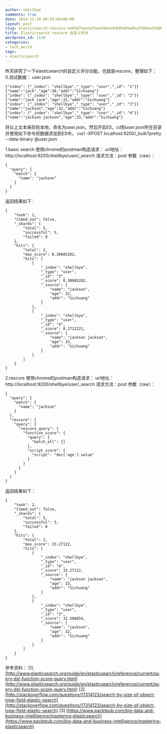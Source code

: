 ```yaml
---
author: shellbye
comments: true
date: 2014-11-19 04:59:04+00:00
layout: post
slug: elasticsearch-rescore-%e8%87%aa%e5%ae%9a%e4%b9%89%e8%af%84%e5%88%86
title: Elasticsearch rescore 自定义评分
wordpress_id: 1110
categories:
- tech_world
tags:
- elasticsearch
---
```


昨天研究了一下elasticsearch的自定义评分功能，也就是rescore，整理如下：
0.测试数据：
user.json

    
    {"index": {"_index": "shellbye","_type": "user","_id": "1"}}
    {"name":"jack","age":30,"addr":"Sichuang"}
    {"index": {"_index": "shellbye","_type": "user","_id": "2"}}
    {"name":"jack jack","age":31,"addr":"Sichuang"}
    {"index": {"_index": "shellbye","_type": "user","_id": "3"}}
    {"name":"jackson","age":32,"addr":"Sichuang"}
    {"index": {"_index": "shellbye","_type": "user","_id": "4"}}
    {"name":"jackson jackson","age":33,"addr":"Sichuang"}



将以上文本保存到本地，命名为user.json，然后开启ES，cd到user.json所在目录并使用如下命令将数据添加到ES中。
curl -XPOST localhost:9200/_bulk?pretty --data-binary @user.json

1.basic search
使用chrome的postman构造请求：
url地址：http://localhost:9200/shellbye/user/_search
请求方法：post
参数（raw）：

    
    {
      "query": {
        "match": {
          "name": "jackson"
        }
      }
    }


返回结果如下：

    
    {
        "took": 1,
        "timed_out": false,
        "_shards": {
            "total": 5,
            "successful": 5,
            "failed": 0
        },
        "hits": {
            "total": 2,
            "max_score": 0.30685282,
            "hits": [
                {
                    "_index": "shellbye",
                    "_type": "user",
                    "_id": "3",
                    "_score": 0.30685282,
                    "_source": {
                        "name": "jackson",
                        "age": 32,
                        "addr": "Sichuang"
                    }
                },
                {
                    "_index": "shellbye",
                    "_type": "user",
                    "_id": "4",
                    "_score": 0.2712221,
                    "_source": {
                        "name": "jackson jackson",
                        "age": 33,
                        "addr": "Sichuang"
                    }
                }
            ]
        }
    }



2.rescore
使用chrome的postman构造请求：
url地址：http://localhost:9200/shellbye/user/_search
请求方法：post
参数（raw）：

    
    {
      "query": {
        "match": {
          "name": "jackson"
        }
      },
      "rescore": {
        "query": {
          "rescore_query": {
            "function_score": {
              "query": {
                "match_all": {}
              },
              "script_score": {
                "script": "doc['age'].value"
              }
            }
          }
        }
      }
    }



返回结果如下：


    
    {
        "took": 2,
        "timed_out": false,
        "_shards": {
            "total": 5,
            "successful": 5,
            "failed": 0
        },
        "hits": {
            "total": 2,
            "max_score": 33.27122,
            "hits": [
                {
                    "_index": "shellbye",
                    "_type": "user",
                    "_id": "4",
                    "_score": 33.27122,
                    "_source": {
                        "name": "jackson jackson",
                        "age": 33,
                        "addr": "Sichuang"
                    }
                },
                {
                    "_index": "shellbye",
                    "_type": "user",
                    "_id": "3",
                    "_score": 32.306854,
                    "_source": {
                        "name": "jackson",
                        "age": 32,
                        "addr": "Sichuang"
                    }
                }
            ]
        }
    }



参考资料：
[1].[http://www.elasticsearch.org/guide/en/elasticsearch/reference/current/query-dsl-function-score-query.html](http://www.elasticsearch.org/guide/en/elasticsearch/reference/current/query-dsl-function-score-query.html)
[2].[http://stackoverflow.com/questions/17314123/search-by-size-of-object-type-field-elastic-search](http://stackoverflow.com/questions/17314123/search-by-size-of-object-type-field-elastic-search)
[3].[https://www.packtpub.com/big-data-and-business-intelligence/mastering-elasticsearch](https://www.packtpub.com/big-data-and-business-intelligence/mastering-elasticsearch)
